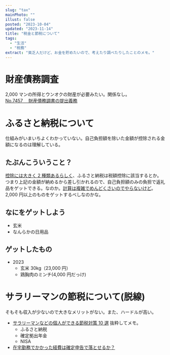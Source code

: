 ```yaml
---
slug: "tax"
mainPhoto: ""
illust: false
posted: "2023-10-04"
updated: "2023-11-14"
title: "税金と節税について"
tags:
  - "生活"
  - "税務"
extract: "貧乏人だけど、お金を貯めたいので、考えたり調べたりしたことのメモ。"
---
```


# 財産債務調査

2,000 マンの所得とウンオクの財産が必要みたい。関係なし。  
[No.7457  財産債務調書の提出義務](https://www.nta.go.jp/taxes/shiraberu/taxanswer/hotei/7457.htm)

# ふるさと納税について

仕組みがいまいちよくわかっていない。自己負担額を除いた金額が控除される金額になるのは理解している。

## たぶんこういうこと？

[控除には大きく 2 種類あるらしく](https://biz.moneyforward.com/tax_return/basic/52651/)、ふるさと納税は税額控除に該当するとか。つまり上記の金額が納めるから差し引かれるので、自己負担額のみの負担で返礼品をゲットできる。なのか。[計算は複雑でめんどくさいのでやらないけど](https://www.soumu.go.jp/main_sosiki/jichi_zeisei/czaisei/czaisei_seido/furusato/mechanism/deduction.html)。2,000 円以上のものをゲットするべしなのかな。

## なにをゲットしよう

- 玄米
- なんらかの日用品

## ゲットしたもの

- 2023
  - 玄米 30kg（23,000 円）
  - 鶏胸肉のミンチ(4,000 円だっけ)

# サラリーマンの節税について(脱線)

そもそも収入が少ないので大きなメリットがない。また、ハードルが高い。

- [サラリーマンなどの個人ができる節税対策 10 選](https://www.resonabank.co.jp/kojin/column/hoken/column_0006.html)
  抜粋してメモ。
  - ふるさと納税
  - 確定拠出年金
  - NISA
- [在宅勤務でかかった経費は確定申告で落とせるか？](https://news.yahoo.co.jp/expert/articles/f2fa452427b7c58c92888b25ca246075b685a4b9)
